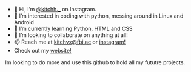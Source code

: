 - 👋 Hi, I’m [@kitchh._](https://instagram.com/kitchh._) on Instagram.
- 👀 I’m interested in coding with python, messing around in Linux and Android
- 🌱 I’m currently learning Python, HTML and CSS
- 💞️ I’m looking to collaborate on anything at all!
- 📫 Reach me at kitchvx@fbi.ac or [instagram!](https://instagram.com/kitchh._)
- Check out my [website!](https://kitchvx.github.io/kitch-website/)

Im looking to do more and use this github to hold all my fututre projects.
<!---
Kitchvx/Kitchvx is a ✨ special ✨ repository because its `README.md` (this file) appears on your GitHub profile.
You can click the Preview link to take a look at your changes.
--->
